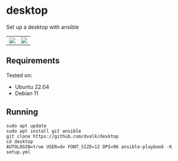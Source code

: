 # desktop

Set up a desktop with ansible

<table>
    <tr>
        <td><img src="https://i.imgur.com/XfdJyYP.png"></td>
        <td><img src="https://i.imgur.com/hqS89hh.png"></td>
    </tr>
</table>

## Requirements

Tested on:

- Ubuntu 22.04
- Debian 11

## Running

    sudo apt update
    sudo apt install git ansible
    git clone https://github.com/dvolk/desktop
    cd desktop
    AUTOLOGIN=true USER=dv FONT_SIZE=12 DPI=96 ansible-playbook -K setup.yml
